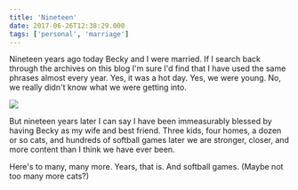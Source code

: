 ```yaml
---
title: 'Nineteen'
date: 2017-06-26T12:38:29.000
tags: ['personal', 'marriage']
---
```


Nineteen years ago today Becky and I were married. If I search back through the archives on this blog I'm sure I'd find that I have used the same phrases almost every year. Yes, it was a hot day. Yes, we were young. No, we really didn't know what we were getting into.

![](/images/2017/chris-and-becky-wearing-sunglasses.jpg)

But nineteen years later I can say I have been immeasurably blessed by having Becky as my wife and best friend. Three kids, four homes, a dozen or so cats, and hundreds of softball games later we are stronger, closer, and more content than I think we have ever been.

Here's to many, many more. Years, that is. And softball games. (Maybe not too many more cats?)
